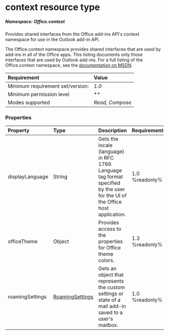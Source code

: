 # context resource type

##### Namespace: *Office.context*

Provides shared interfaces from the Office add-ins API's context namespace for use in the Outlook add-in API.

The Office.context namespace provides shared interfaces that are used by add-ins in all of the Office apps. This listing documents only those interfaces that are used by Outlook add-ins. For a full listing of the Office.context namespace, see the [documentation on MSDN](https://msdn.microsoft.com/EN-US/library/office/fp161104.aspx).

|Requirement| Value|
|:----------|:-----|
|Minimum requirement set/version: | *1.0*|
|Minimum permission level |** |
|Modes supported | *Read, Compose*|


### Properties

| Property	   | Type	| Description| Requirements|
|:-------------|:-------|:-----------|:------------|
|displayLanguage      | String | Gets the locale (language) in RFC 1766 Language tag format specified by the user for the UI of the Office host application. | 1.0  %readonly%|  
|officeTheme      | Object | Provides access to the properties for Office theme colors. | 1.3  %readonly%|  
|roamingSettings      | [RoamingSettings](roamingsettings.md) | Gets an object that represents the custom settings or state of a mail add-in saved to a user's mailbox. | 1.0  %readonly%|  


